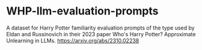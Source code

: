 # WHP-llm-evaluation-prompts
A dataset for Harry Potter familiarity evaluation prompts of the type used by Eldan and  Russinovich in their 2023 paper Who's Harry Potter? Approximate Unlearning in LLMs. https://arxiv.org/abs/2310.02238 

